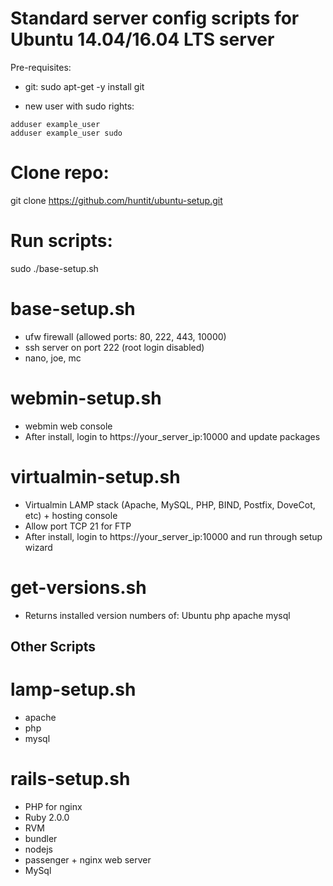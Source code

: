# Standard server config scripts for Ubuntu 14.04/16.04 LTS server

Pre-requisites:
* git:
sudo apt-get -y install git

* new user with sudo rights:
```
adduser example_user
adduser example_user sudo
```

# Clone repo:
git clone https://github.com/huntit/ubuntu-setup.git

# Run scripts:
sudo ./base-setup.sh

# base-setup.sh
* ufw firewall (allowed ports: 80, 222, 443, 10000)
* ssh server on port 222 (root login disabled)
* nano, joe, mc

# webmin-setup.sh
* webmin web console
* After install, login to https://your_server_ip:10000 and update packages

# virtualmin-setup.sh
* Virtualmin LAMP stack (Apache, MySQL, PHP, BIND, Postfix, DoveCot, etc) + hosting console
* Allow port TCP 21 for FTP
* After install, login to https://your_server_ip:10000 and run through setup wizard

# get-versions.sh
* Returns installed version numbers of:
Ubuntu
php
apache
mysql


## Other Scripts

# lamp-setup.sh
* apache
* php
* mysql

# rails-setup.sh
* PHP for nginx
* Ruby 2.0.0
* RVM
* bundler
* nodejs
* passenger + nginx web server
* MySql


